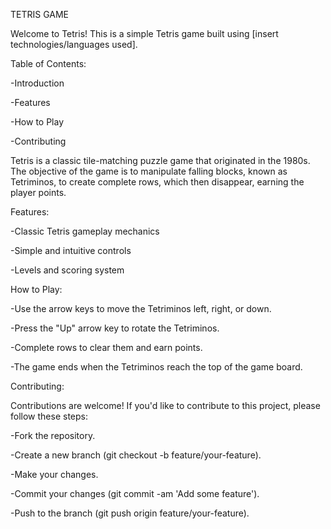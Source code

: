 TETRIS GAME

Welcome to Tetris! This is a simple Tetris game built using [insert technologies/languages used].



Table of Contents:

-Introduction

-Features

-How to Play

-Contributing



Tetris is a classic tile-matching puzzle game that originated in the 1980s. The objective of the game is to manipulate falling blocks, known as Tetriminos, to create complete rows, which then disappear, earning the player points.



Features:

-Classic Tetris gameplay mechanics

-Simple and intuitive controls

-Levels and scoring system



How to Play:

-Use the arrow keys to move the Tetriminos left, right, or down.

-Press the "Up" arrow key to rotate the Tetriminos.

-Complete rows to clear them and earn points.

-The game ends when the Tetriminos reach the top of the game board.



Contributing:

Contributions are welcome! If you'd like to contribute to this project, please follow these steps:

-Fork the repository.

-Create a new branch (git checkout -b feature/your-feature).

-Make your changes.

-Commit your changes (git commit -am 'Add some feature').

-Push to the branch (git push origin feature/your-feature).

